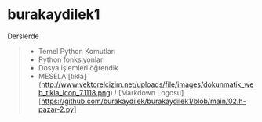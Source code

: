 # burakaydilek1
Derslerde
>- Temel Python Komutları
>- Python fonksiyonları
>- Dosya işlemleri öğrendik
>- MESELA
[tıkla] (http://www.vektorelcizim.net/uploads/file/images/dokunmatik_web_tikla_icon_71118.png)
! [Markdown Logosu][https://github.com/burakaydilek/burakaydilek1/blob/main/02.h-pazar-2.py] 
